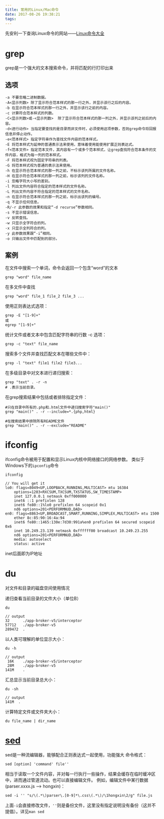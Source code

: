 ```yaml
---
title: 常用的Linux/Mac命令
date: 2017-08-26 19:38:21
tags:
---
```


先安利一下查询Linux命令的网站——[Linux命令大全](http://man.linuxde.net/)

# grep
grep是一个强大的文本搜索命令，并将匹配的行打印出来

## 选项
```shell
-a 不要忽略二进制数据。
-A<显示列数> 除了显示符合范本样式的那一行之外，并显示该行之后的内容。
-b 在显示符合范本样式的那一行之外，并显示该行之前的内容。
-c 计算符合范本样式的列数。
-C<显示列数>或-<显示列数>  除了显示符合范本样式的那一列之外，并显示该列之前后的内容。
-d<进行动作> 当指定要查找的是目录而非文件时，必须使用这项参数，否则grep命令将回报信息并停止动作。
-e<范本样式> 指定字符串作为查找文件内容的范本样式。
-E 将范本样式为延伸的普通表示法来使用，意味着使用能使用扩展正则表达式。
-f<范本文件> 指定范本文件，其内容有一个或多个范本样式，让grep查找符合范本条件的文件内容，格式为每一列的范本样式。
-F 将范本样式视为固定字符串的列表。
-G 将范本样式视为普通的表示法来使用。
-h 在显示符合范本样式的那一列之前，不标示该列所属的文件名称。
-H 在显示符合范本样式的那一列之前，标示该列的文件名称。
-i 忽略字符大小写的差别。
-l 列出文件内容符合指定的范本样式的文件名称。
-L 列出文件内容不符合指定的范本样式的文件名称。
-n 在显示符合范本样式的那一列之前，标示出该列的编号。
-q 不显示任何信息。
-R/-r 此参数的效果和指定“-d recurse”参数相同。
-s 不显示错误信息。
-v 反转查找。
-w 只显示全字符合的列。
-x 只显示全列符合的列。
-y 此参数效果跟“-i”相同。
-o 只输出文件中匹配到的部分。
```

## 案例
在文件中搜索一个单词，命令会返回一个包含“word”的文本
```shell
grep "word" file_name
```

在多文件中查找
```shell
grep "word" file_1 file_2 file_3 ...
```

使用正则表达式选项：
```shell
grep -E "[1-9]+"
或
egrep "[1-9]+"
```

统计文件或者文本中包含匹配字符串的行数 -c 选项：
```shell
grep -c "text" file_name
```

搜索多个文件并查找匹配文本在哪些文件中：
```shell
grep -l "text" file1 file2 file3...
```

在多级目录中对文本进行递归搜索：
```shell
grep "text" . -r -n
# .表示当前目录。
```

在grep搜索结果中包括或者排除指定文件：
```shell
#只在目录中所有的.php和.html文件中递归搜索字符"main()"
grep "main()" . -r --include=*.{php,html}

#在搜索结果中排除所有README文件
grep "main()" . -r --exclude="README"
```


# ifconfig
ifconfig命令被用于配置和显示Linux内核中网络接口的网络参数。
类似于Windows下的`ipconfig`命令

```shell
ifconfig

// You will get it
lo0: flags=8049<UP,LOOPBACK,RUNNING,MULTICAST> mtu 16384
	options=1203<RXCSUM,TXCSUM,TXSTATUS,SW_TIMESTAMP>
	inet 127.0.0.1 netmask 0xff000000
	inet6 ::1 prefixlen 128
	inet6 fe80::1%lo0 prefixlen 64 scopeid 0x1
	nd6 options=201<PERFORMNUD,DAD>
en0: flags=8863<UP,BROADCAST,SMART,RUNNING,SIMPLEX,MULTICAST> mtu 1500
	ether 8c:85:90:16:4a:94
	inet6 fe80::1465:130e:7d30:991a%en0 prefixlen 64 secured scopeid 0x6
	inet 10.249.23.139 netmask 0xffffff00 broadcast 10.249.23.255
	nd6 options=201<PERFORMNUD,DAD>
	media: autoselect
	status: active
```

inet后面即为IP地址

# du
对文件和目录的磁盘空间使用情况

递归查看当前目录的文件大小（单位B）
```shell
du

// output
32	    ./app-broker-v5/interceptor
57712	./app-broker-v5
289472	.
```

以人类可理解的单位显示大小：
```shell
du -h

// output
 16K	./app-broker-v5/interceptor
 28M	./app-broker-v5
141M	.
```

汇总显示当前目录总大小：
```shell
du -sh

// output
141M  .
```

计算特定文件或文件夹大小：
```shell
du file_name | dir_name
```

# [sed](http://man.linuxde.net/sed)
sed是一种流编辑器，能够配合正则表达式一起使用，功能强大
命令格式：
```shell
sed [option] 'command' file''
```
相当于读取一个文件内容，并对每一行执行一些操作，结果会缓存在临时缓冲区中，进而通过管道流动。也可以直接编辑文件。
例如，编辑文件中某行数据(parser.xxxx.js —> hongxin)：
```shell
sed -i '' "s/\(.*\)parser\.[0-9]*\.css\(.*\)/\1hongxin\2/g" file.js
```

上面`-i`会直接修改文件，`''`则是备份文件，这里没有指定说明没有备份（这并不提倡）。详见`man sed`